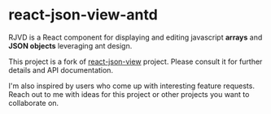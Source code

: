 # react-json-view-antd
RJVD is a React component for displaying and editing javascript **arrays** and **JSON objects** leveraging ant design.

This project is a fork of [react-json-view](https://github.com/mac-s-g/react-json-view) project.
Please consult it for further details and API documentation.

I'm also inspired by users who come up with interesting feature requests.  Reach out to me with ideas for this project or other projects you want to collaborate on.
